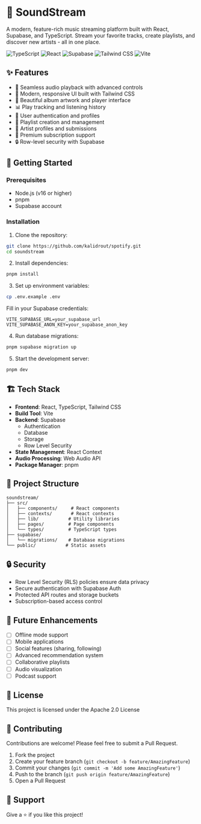 # 🎵 SoundStream

A modern, feature-rich music streaming platform built with React, Supabase, and TypeScript. Stream your favorite tracks, create playlists, and discover new artists - all in one place.

![TypeScript](https://img.shields.io/badge/TypeScript-007ACC?style=for-the-badge&logo=typescript&logoColor=white)
![React](https://img.shields.io/badge/React-20232A?style=for-the-badge&logo=react&logoColor=61DAFB)
![Supabase](https://img.shields.io/badge/Supabase-3ECF8E?style=for-the-badge&logo=supabase&logoColor=white)
![Tailwind CSS](https://img.shields.io/badge/Tailwind_CSS-38B2AC?style=for-the-badge&logo=tailwind-css&logoColor=white)
![Vite](https://img.shields.io/badge/Vite-646CFF?style=for-the-badge&logo=vite&logoColor=white)

## ✨ Features

- 🎵 Seamless audio playback with advanced controls
- 📱 Modern, responsive UI built with Tailwind CSS
- 🎨 Beautiful album artwork and player interface
- 📊 Play tracking and listening history
- 👥 User authentication and profiles
- 📝 Playlist creation and management
- 🎨 Artist profiles and submissions
- 💎 Premium subscription support
- 🔒 Row-level security with Supabase

## 🚀 Getting Started

### Prerequisites

- Node.js (v16 or higher)
- pnpm
- Supabase account

### Installation

1. Clone the repository:
```bash
git clone https://github.com/kalidrout/spotify.git
cd soundstream
```

2. Install dependencies:
```bash
pnpm install
```

3. Set up environment variables:
```bash
cp .env.example .env
```

Fill in your Supabase credentials:
```env
VITE_SUPABASE_URL=your_supabase_url
VITE_SUPABASE_ANON_KEY=your_supabase_anon_key
```

4. Run database migrations:
```bash
pnpm supabase migration up
```

5. Start the development server:
```bash
pnpm dev
```

## 🏗️ Tech Stack

- **Frontend**: React, TypeScript, Tailwind CSS
- **Build Tool**: Vite
- **Backend**: Supabase
  - Authentication
  - Database
  - Storage
  - Row Level Security
- **State Management**: React Context
- **Audio Processing**: Web Audio API
- **Package Manager**: pnpm

## 📁 Project Structure

```
soundstream/
├── src/
│   ├── components/     # React components
│   ├── contexts/       # React contexts
│   ├── lib/           # Utility libraries
│   ├── pages/         # Page components
│   └── types/         # TypeScript types
├── supabase/
│   └── migrations/    # Database migrations
└── public/           # Static assets
```

## 🔒 Security

- Row Level Security (RLS) policies ensure data privacy
- Secure authentication with Supabase Auth
- Protected API routes and storage buckets
- Subscription-based access control

## 🎯 Future Enhancements

- [ ] Offline mode support
- [ ] Mobile applications
- [ ] Social features (sharing, following)
- [ ] Advanced recommendation system
- [ ] Collaborative playlists
- [ ] Audio visualization
- [ ] Podcast support

## 📄 License

This project is licensed under the Apache 2.0 License 

## 🤝 Contributing

Contributions are welcome! Please feel free to submit a Pull Request.

1. Fork the project
2. Create your feature branch (`git checkout -b feature/AmazingFeature`)
3. Commit your changes (`git commit -m 'Add some AmazingFeature'`)
4. Push to the branch (`git push origin feature/AmazingFeature`)
5. Open a Pull Request

## 💖 Support

Give a ⭐️ if you like this project!
